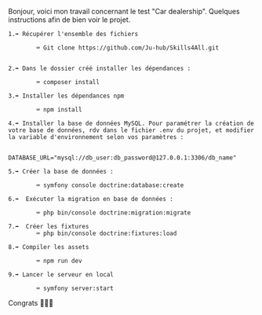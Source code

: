 Bonjour, voici mon travail concernant le test "Car dealership".
Quelques instructions afin de bien voir le projet.
    
    1.➡️ Récupérer l'ensemble des fichiers

            ⌨ Git clone https://github.com/Ju-hub/Skills4All.git
             

    2.➡️ Dans le dossier créé installer les dépendances :

            ⌨ composer install

    3.➡️ Installer les dépendances npm

            ⌨ npm install

    4.➡️ Installer la base de données MySQL. Pour paramétrer la création de votre base de données, rdv dans le fichier .env du projet, et modifier la variable d'environnement selon vos paramètres :

            DATABASE_URL="mysql://db_user:db_password@127.0.0.1:3306/db_name"
    
    5.➡️ Créer la base de données :

            ⌨ symfony console doctrine:database:create
    
    6.➡️  Exécuter la migration en base de données :

            ⌨ php bin/console doctrine:migration:migrate
            
    7.➡️  Créer les fixtures
            ⌨ php bin/console doctrine:fixtures:load

    8.➡️ Compiler les assets

            ⌨ npm run dev

    9.➡️ Lancer le serveur en local

            ⌨ symfony server:start 


Congrats 🍾🍾🍾